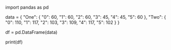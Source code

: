 import pandas as pd

data = {
	"One": {
		"0": 60,
		"1": 60,
		"2": 60,
		"3": 45,
		"4": 45,
		"5": 60
	},
	"Two": {
		"0": 110,
		"1": 117,
		"2": 103,
		"3": 109,
		"4": 117,
		"5": 102
	}
}

df = pd.DataFrame(data)

print(df)
